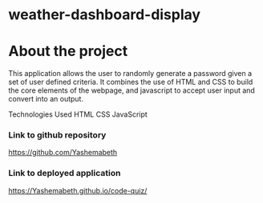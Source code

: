 # weather-dashboard-display

# About the project
This  application allows the user to randomly generate a password given a set of user defined criteria. It combines the use of HTML and CSS to build the core elements of the webpage, and javascript to accept user input and convert into an output.

Technologies Used
HTML
CSS
JavaScript

### Link to github repository
https://github.com/Yashemabeth

### Link to deployed application
https://Yashemabeth.github.io/code-quiz/


